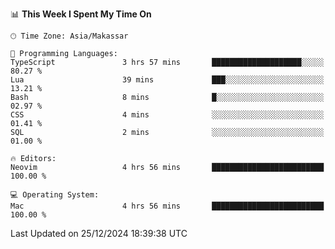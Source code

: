 <!--START_SECTION:waka-->
📊 **This Week I Spent My Time On** 

```text
🕑︎ Time Zone: Asia/Makassar

💬 Programming Languages: 
TypeScript               3 hrs 57 mins       ████████████████████░░░░░   80.27 % 
Lua                      39 mins             ███░░░░░░░░░░░░░░░░░░░░░░   13.21 % 
Bash                     8 mins              █░░░░░░░░░░░░░░░░░░░░░░░░   02.97 % 
CSS                      4 mins              ░░░░░░░░░░░░░░░░░░░░░░░░░   01.41 % 
SQL                      2 mins              ░░░░░░░░░░░░░░░░░░░░░░░░░   01.00 % 

🔥 Editors: 
Neovim                   4 hrs 56 mins       █████████████████████████   100.00 % 

💻 Operating System: 
Mac                      4 hrs 56 mins       █████████████████████████   100.00 % 
```


 Last Updated on 25/12/2024 18:39:38 UTC
<!--END_SECTION:waka-->
